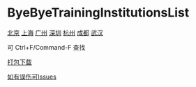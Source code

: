 # ByeByeTrainingInstitutionsList
[北京](https://github.com/liyuhang1997/ByeByeTrainingInstitutionsList/blob/master/Beijing.txt)
[上海](https://github.com/liyuhang1997/ByeByeTrainingInstitutionsList/blob/master/Shanghai.txt)
[广州](https://github.com/liyuhang1997/ByeByeTrainingInstitutionsList/blob/master/Guangzhou.txt)
[深圳](https://github.com/liyuhang1997/ByeByeTrainingInstitutionsList/blob/master/Shenzhen.txt)
[杭州](https://github.com/liyuhang1997/ByeByeTrainingInstitutionsList/blob/master/Hangzhou.txt)
[成都](https://github.com/liyuhang1997/ByeByeTrainingInstitutionsList/blob/master/Chengdu.txt)
[武汉](https://github.com/liyuhang1997/ByeByeTrainingInstitutionsList/blob/master/Wuhan.txt)  
  
可 Ctrl+F/Command-F 查找  
  
[打包下载](https://github.com/liyuhang1997/ByeByeTrainingInstitutionsList/archive/master.zip)  
  
[如有误伤可Issues](https://github.com/liyuhang1997/ByeByeTrainingInstitutionsList/issues)  
